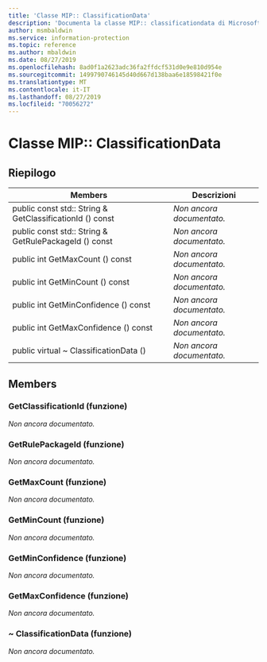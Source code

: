 ```yaml
---
title: 'Classe MIP:: ClassificationData'
description: 'Documenta la classe MIP:: classificationdata di Microsoft Information Protection (MIP) SDK.'
author: msmbaldwin
ms.service: information-protection
ms.topic: reference
ms.author: mbaldwin
ms.date: 08/27/2019
ms.openlocfilehash: 8ad0f1a2623adc36fa2ffdcf531d0e9e810d954e
ms.sourcegitcommit: 1499790746145d40d667d138baa6e18598421f0e
ms.translationtype: MT
ms.contentlocale: it-IT
ms.lasthandoff: 08/27/2019
ms.locfileid: "70056272"
---
```

# <a name="class-mipclassificationdata"></a>Classe MIP:: ClassificationData 
  
## <a name="summary"></a>Riepilogo
 Members                        | Descrizioni                                
--------------------------------|---------------------------------------------
public const std:: String & GetClassificationId () const  | _Non ancora documentato._
public const std:: String & GetRulePackageId () const  | _Non ancora documentato._
public int GetMaxCount () const  | _Non ancora documentato._
public int GetMinCount () const  | _Non ancora documentato._
public int GetMinConfidence () const  | _Non ancora documentato._
public int GetMaxConfidence () const  | _Non ancora documentato._
public virtual ~ ClassificationData ()  | _Non ancora documentato._
  
## <a name="members"></a>Members
  
### <a name="getclassificationid-function"></a>GetClassificationId (funzione)
_Non ancora documentato._

  
### <a name="getrulepackageid-function"></a>GetRulePackageId (funzione)
_Non ancora documentato._

  
### <a name="getmaxcount-function"></a>GetMaxCount (funzione)
_Non ancora documentato._

  
### <a name="getmincount-function"></a>GetMinCount (funzione)
_Non ancora documentato._

  
### <a name="getminconfidence-function"></a>GetMinConfidence (funzione)
_Non ancora documentato._

  
### <a name="getmaxconfidence-function"></a>GetMaxConfidence (funzione)
_Non ancora documentato._

  
### <a name="classificationdata-function"></a>~ ClassificationData (funzione)
_Non ancora documentato._
